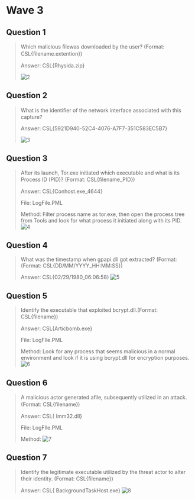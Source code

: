 # Wave 3
## Question 1
> Which malicious ﬁlewas downloaded by the user? (Format: CSL{ﬁlename.extention})
>
> Answer: CSL{Rhysida.zip}
>
> ![2](https://github.com/TrojanNinja/Nascon-24-CTF/assets/100431785/408de16e-2d12-417d-8948-beafe4f87e8f)

## Question 2
> What is the identiﬁer of the network interface associated with this capture?
>
> Answer: CSL{5921D940-52C4-4076-A7F7-351C583EC5B7}
>
> ![3](https://github.com/TrojanNinja/Nascon-24-CTF/assets/100431785/e76953cb-aedd-442c-ad0f-1e8a9bc7709e)

## Question 3
> After its launch, Tor.exe initiated which executable and what is its Process ID (PID)? (Format: CSL{ﬁlename_PID})
>
> Answer: CSL{Conhost.exe_4644}
>
> File: LogFile.PML
>
> Method: Filter process name as tor.exe, then open the process tree from Tools and look for what process it initiated along with its PID.
>![4](https://github.com/TrojanNinja/Nascon-24-CTF/assets/100431785/e5c0e445-7842-4288-9cbb-f8564e9485d2)

## Question 4
> What was the timestamp when gpapi.dll got extracted? (Format: (Format: CSL{DD/MM/YYYY_HH:MM:SS})
>
> Answer: CSL{02/29/1980_06:06:58}
> ![5](https://github.com/TrojanNinja/Nascon-24-CTF/assets/100431785/b8f2ecec-1721-4491-9077-63e6726c4516)

## Question 5
> Identify the executable that exploited bcrypt.dll.(Format: CSL{ﬁlename})
>
> Answer: CSL{Articbomb.exe}
>
> File: LogFIle.PML
>
> Method: Look for any process that seems malicious in a normal environment and look if it is using bcrypt.dll for encryption purposes.
>![6](https://github.com/TrojanNinja/Nascon-24-CTF/assets/100431785/bf500b8a-eedf-440d-bc86-30c9ea6f6553)

## Question 6
> A malicious actor generated aﬁle, subsequently utilized in an attack. (Format: CSL{ﬁlename})
>
> Answer: CSL{ Imm32.dll}
>
> File: LogFIle.PML
>
> Method:
> ![7](https://github.com/TrojanNinja/Nascon-24-CTF/assets/100431785/7ceda4dd-dff2-4719-abe8-3f2d3400af6f)

## Question 7
> Identify the legitimate executable utilized by the threat actor to alter their identity. (Format: CSL{ﬁlename})
>
> Answer: CSL{ BackgroundTaskHost.exe}
> ![8](https://github.com/TrojanNinja/Nascon-24-CTF/assets/100431785/cf2707b5-2ede-43b2-9a53-dc3ba7f61be0)

